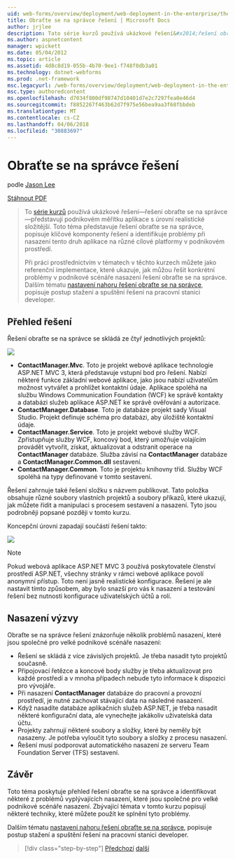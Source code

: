 ```yaml
---
uid: web-forms/overview/deployment/web-deployment-in-the-enterprise/the-contact-manager-solution
title: Obraťte se na správce řešení | Microsoft Docs
author: jrjlee
description: Tato série kurzů používá ukázkové řešení&#x2014;řešení obraťte se na správce&#x2014;představují aplikace podnikovém měřítku s realistické leve...
ms.author: aspnetcontent
manager: wpickett
ms.date: 05/04/2012
ms.topic: article
ms.assetid: 4d8c8d19-055b-4b70-9ee1-f748f0db3a01
ms.technology: dotnet-webforms
ms.prod: .net-framework
msc.legacyurl: /web-forms/overview/deployment/web-deployment-in-the-enterprise/the-contact-manager-solution
msc.type: authoredcontent
ms.openlocfilehash: d7034f800df98747d10401d7e2c7297fea0e46d4
ms.sourcegitcommit: f8852267f463b62d7f975e56bea9aa3f68fbbdeb
ms.translationtype: MT
ms.contentlocale: cs-CZ
ms.lasthandoff: 04/06/2018
ms.locfileid: "30883697"
---
```

<a name="the-contact-manager-solution"></a>Obraťte se na správce řešení
====================
podle [Jason Lee](https://github.com/jrjlee)

[Stáhnout PDF](https://msdnshared.blob.core.windows.net/media/MSDNBlogsFS/prod.evol.blogs.msdn.com/CommunityServer.Blogs.Components.WeblogFiles/00/00/00/63/56/8130.DeployingWebAppsInEnterpriseScenarios.pdf)

> To [série kurzů](web-deployment-in-the-enterprise.md) používá ukázkové řešení&#x2014;řešení obraťte se na správce&#x2014;představují podnikovém měřítku aplikace s úrovní realistické složitější. Toto téma představuje řešení obraťte se na správce, popisuje klíčové komponenty řešení a identifikuje problémy při nasazení tento druh aplikace na různé cílové platformy v podnikovém prostředí.
> 
> Při práci prostřednictvím v tématech v těchto kurzech můžete jako referenční implementace, které ukazuje, jak můžou řešit konkrétní problémy v podnikové scénáře nasazení řešení obraťte se na správce. Dalším tématu [nastavení nahoru řešení obraťte se na správce](setting-up-the-contact-manager-solution.md), popisuje postup stažení a spuštění řešení na pracovní stanici developer.


## <a name="solution-overview"></a>Přehled řešení

Řešení obraťte se na správce se skládá ze čtyř jednotlivých projektů:

![](the-contact-manager-solution/_static/image1.png)

- **ContactManager.Mvc**. Toto je projekt webové aplikace technologie ASP.NET MVC 3, která představuje vstupní bod pro řešení. Nabízí některé funkce základní webové aplikace, jako jsou nabízí uživatelům možnost vytvářet a prohlížet kontaktní údaje. Aplikace spoléhá na službu Windows Communication Foundation (WCF) ke správě kontakty a databázi služeb aplikace ASP.NET ke správě ověřování a autorizace.
- **ContactManager.Database**. Toto je databáze projekt sady Visual Studio. Projekt definuje schéma pro databázi, aby úložiště kontaktní údaje.
- **ContactManager.Service**. Toto je projekt webové služby WCF. Zpřístupňuje služby WCF, koncový bod, který umožňuje volajícím provádět vytvořit, získat, aktualizovat a odstranit operace na **ContactManager** databáze. Služba závisí na **ContactManager** databáze a **ContactManager.Common.dll** sestavení.
- **ContactManager.Common**. Toto je projektu knihovny tříd. Služby WCF spoléhá na typy definované v tomto sestavení.

Řešení zahrnuje také řešení složku s názvem publikovat. Tato položka obsahuje různé soubory vlastních projektů a soubory příkazů, které ukazují, jak můžete řídit a manipulaci s procesem sestavení a nasazení. Tyto jsou podrobněji popsané později v tomto kurzu.

Koncepční úrovni zapadají součástí řešení takto:

![](the-contact-manager-solution/_static/image2.png)

> [!NOTE]
> Pokud webová aplikace ASP.NET MVC 3 používá poskytovatele členství prostředí ASP.NET, všechny stránky v rámci webové aplikace povolí anonymní přístup. Toto není jasně realistické konfigurace. Řešení je ale nastavit tímto způsobem, aby bylo snazší pro vás k nasazení a testování řešení bez nutnosti konfigurace uživatelských účtů a rolí.


## <a name="deployment-challenges"></a>Nasazení výzvy

Obraťte se na správce řešení znázorňuje několik problémů nasazení, které jsou společné pro velké podnikové scénáře nasazení:

- Řešení se skládá z více závislých projektů. Je třeba nasadit tyto projektů současně.
- Připojovací řetězce a koncové body služby je třeba aktualizovat pro každé prostředí a v mnoha případech nebude tyto informace k dispozici pro vývojáře.
- Při nasazení **ContactManager** databáze do pracovní a provozní prostředí, je nutné zachovat stávající data na následné nasazení.
- Když nasadíte databáze aplikačních služeb ASP.NET, je třeba nasadit některé konfigurační data, ale vynechejte jakákoliv uživatelská data účtu.
- Projekty zahrnují některé soubory a složky, které by neměly být nasazeny. Je potřeba vyloučit tyto soubory a složky z procesu nasazení.
- Řešení musí podporovat automatického nasazení ze serveru Team Foundation Server (TFS) sestavení.

## <a name="conclusion"></a>Závěr

Toto téma poskytuje přehled řešení obraťte se na správce a identifikovat některé z problémů vyplývajících nasazení, které jsou společné pro velké podnikové scénáře nasazení. Zbývající témata v tomto kurzu popisují některé techniky, které můžete použít ke splnění tyto problémy.

Dalším tématu [nastavení nahoru řešení obraťte se na správce](setting-up-the-contact-manager-solution.md), popisuje postup stažení a spuštění řešení na pracovní stanici developer.

> [!div class="step-by-step"]
> [Předchozí](web-deployment-in-the-enterprise.md)
> [další](setting-up-the-contact-manager-solution.md)
